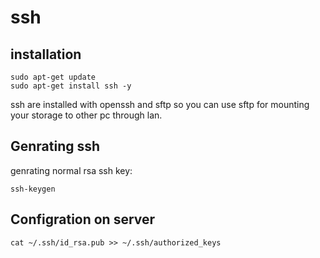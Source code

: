 # ssh

## installation

	sudo apt-get update
	sudo apt-get install ssh -y

ssh are installed with openssh and sftp so you can use sftp for mounting your storage to other pc through lan.

## Genrating ssh

genrating normal rsa ssh key:

	ssh-keygen

## Configration on server

	cat ~/.ssh/id_rsa.pub >> ~/.ssh/authorized_keys
